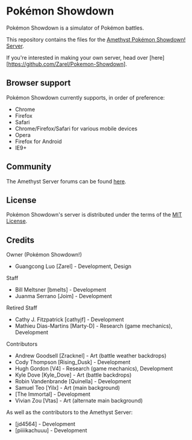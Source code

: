 Pokémon Showdown
========================================================================

Pokémon Showdown is a simulator of Pokémon battles. 

This repository contains the files for the [Amethyst Pokémon Showdown! Server](http://amethyst.psim.us/).

If you're interested in making your own server, head over [here][https://github.com/Zarel/Pokemon-Showdown].
	
Browser support
------------------------------------------------------------------------

Pokémon Showdown currently supports, in order of preference:

 - Chrome
 - Firefox
 - Safari
 - Chrome/Firefox/Safari for various mobile devices
 - Opera
 - Firefox for Android
 - IE9+

Community
------------------------------------------------------------------------

The Amethyst Server forums can be found [here][3].

  [3]: http://amethystserver.freeforums.net/


License
------------------------------------------------------------------------

Pokémon Showdown's server is distributed under the terms of the [MIT License][5].

  [5]: https://github.com/Zarel/Pokemon-Showdown/blob/master/LICENSE


Credits
------------------------------------------------------------------------

Owner (Pokémon Showdown!)

- Guangcong Luo [Zarel] - Development, Design

Staff

- Bill Meltsner [bmelts] - Development
- Juanma Serrano [Joim] - Development

Retired Staff

- Cathy J. Fitzpatrick [cathyjf] - Development
- Mathieu Dias-Martins [Marty-D] - Research (game mechanics), Development

Contributors

- Andrew Goodsell [Zracknel] - Art (battle weather backdrops)
- Cody Thompson [Rising_Dusk] - Development
- Hugh Gordon [V4] - Research (game mechanics), Development
- Kyle Dove [Kyle_Dove] - Art (battle backdrops)
- Robin Vandenbrande [Quinella] - Development
- Samuel Teo [Yilx] - Art (main background)
- [The Immortal] - Development
- Vivian Zou [Vtas] - Art (alternate main background)

As well as the contributors to the Amethyst Server:

- [jd4564] - Development
- [piiiikachuuu] - Development
